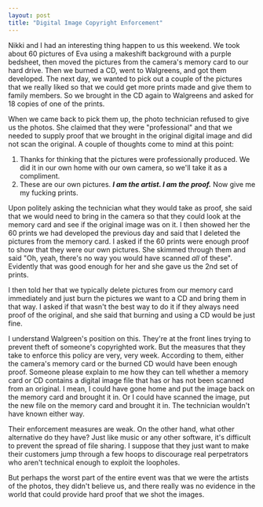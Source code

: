 ```yaml
---
layout: post
title: "Digital Image Copyright Enforcement"
---
```


<p>         Nikki and I had an interesting thing happen to us this weekend. We took about 60         pictures of Eva using a makeshift background with a purple bedsheet, then moved         the pictures from the camera's memory card to our hard drive. Then we burned a CD,         went to Walgreens, and got them developed. The next day, we wanted to pick out a         couple of the pictures that we really liked so that we could get more prints made         and give them to family members. So we brought in the CD again to Walgreens and         asked for 18 copies of one of the prints.</p>
     
<p>         When we came back to pick them up, the photo technician refused to give us the photos.         She claimed that they were "professional" and that we needed to supply proof that         we brought in the original digital image and did not scan the original. A couple         of thoughts come to mind at this point:</p>
     
<ol>         
<li>Thanks for thinking that the pictures were professionally produced. We did it in             our own home with our own camera, so we'll take it as a compliment.</li>         
<li>These are our own pictures. <em><strong>I am the artist. I am the proof.</strong></em>             Now give me my fucking prints.</li>     
</ol>     
<p>         Upon politely asking the technician what they would take as proof, she said that         we would need to bring in the camera so that they could look at the memory card         and see if the original image was on it. I then showed her the 60 prints we had         developed the previous day and said that I deleted the pictures from the memory         card. I asked if the 60 prints were enough proof to show that they were our own         pictures. She skimmed through them and said "Oh, yeah, there's no way you would         have scanned <em>all</em> of these". Evidently that was good enough for her and         she gave us the 2nd set of prints.</p>
     
<p>         I then told her that we typically delete pictures from our memory card immediately         and just burn the pictures we want to a CD and bring them in that way. I asked if         that wasn't the best way to do it if they always need proof of the original, and         she said that burning and using a CD would be just fine.</p>
     
<p>         I understand Walgreen's position on this. They're at the front lines trying to prevent         theft of someone's copyrighted work. But the measures that they take to enforce         this policy are very, very week. According to them, either the camera's memory card         or the burned CD would have been enough proof. Someone please explain to me how         they can tell whether a memory card or CD contains a digital image file that has         or has not been scanned from an original. I mean, I could have gone home and put         the image back on the memory card and brought it in. Or I could have scanned the         image, put the new file on the memory card and brought it in. The technician wouldn't         have known either way.     </p>
     
<p>         Their enforcement measures are weak. On the other hand, what other alternative do         they have? Just like music or any other software, it's difficult to prevent the         spread of file sharing. I suppose that they just want to make their customers jump         through a few hoops to discourage real perpetrators who aren't technical enough         to exploit the loopholes.     </p>
     
<p>         But perhaps the worst part of the entire event was that we were the artists of the         photos, they didn't believe us, and there really was no evidence in the world that         could provide hard proof that we shot the images.</p>
 
